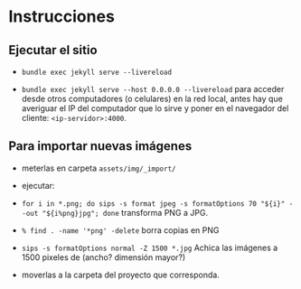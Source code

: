 # Instrucciones

## Ejecutar el sitio

- `bundle exec jekyll serve --livereload`

- `bundle exec jekyll serve --host 0.0.0.0 --livereload` para acceder desde otros computadores (o celulares) en la red local, antes hay que averiguar el IP del computador que lo sirve y poner en el navegador del cliente: `<ip-servidor>:4000`.

## Para importar nuevas imágenes

- meterlas en carpeta `assets/img/_import/`

- ejecutar:

- `for i in *.png; do sips -s format jpeg -s formatOptions 70 "${i}" --out "${i%png}jpg"; done` transforma PNG a JPG.

- `% find . -name '*png' -delete` borra copias en PNG

- `sips -s formatOptions normal -Z 1500 *.jpg`  Achica las imágenes a 1500 pixeles de (ancho? dimensión mayor?)

- moverlas a la carpeta del proyecto que corresponda.
